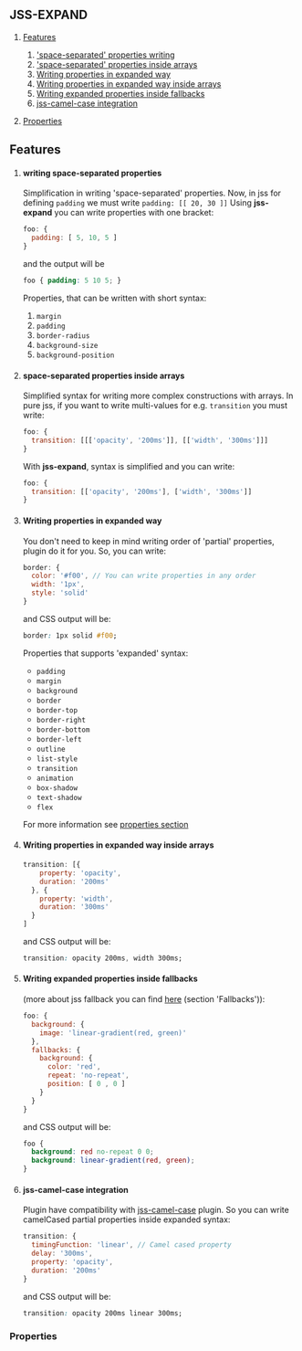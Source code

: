 ## JSS-EXPAND

1. [Features](#features)
    1. ['space-separated' properties writing](#user-content-writing-space-separated-properties)
    2. ['space-separated' properties inside arrays](#user-content-space-separated-properties-inside-arrays)
    3. [Writing properties in expanded way](#user-content-writing-properties-in-expanded-way)
    4. [Writing properties in expanded way inside arrays](#user-content-writing-properties-in-expanded-way-inside-arrays)
    5. [Writing expanded properties inside fallbacks](#user-content-writing-expanded-properties-inside-fallbacks)
    6. [jss-camel-case integration](#user-content-jss-camel-case-integration)

2. [Properties](#properties)

## Features

1. #### writing space-separated properties

    Simplification in writing 'space-separated' properties. Now, in jss for defining `padding` we must write `padding: [[ 20, 30 ]]`
    Using **jss-expand** you can write properties with one bracket:

    ````````````````````js
    foo: {
      padding: [ 5, 10, 5 ]
    }
    ````````````````````
    and the output will be
    ````````````````````css
    foo { padding: 5 10 5; }
    ````````````````````
    Properties, that can be written with short syntax:
    1. `margin`
    2. `padding`
    3. `border-radius`
    4. `background-size`
    5. `background-position`

2. #### space-separated properties inside arrays

    Simplified syntax for writing more complex constructions with arrays. In pure jss, if you want to write multi-values for e.g. `transition` you must write:

    ````````````````````js
    foo: {
      transition: [[['opacity', '200ms']], [['width', '300ms']]]
    }
    ````````````````````
    With **jss-expand**, syntax is simplified and you can write:
    ````````````````````js
    foo: {
      transition: [['opacity', '200ms'], ['width', '300ms']]
    }
    ````````````````````

3. #### Writing properties in expanded way
    
    You don't need to keep in mind writing order of 'partial' properties, plugin do it for you. So, you can write:
    
    ````````````````````js
    border: {
      color: '#f00', // You can write properties in any order
      width: '1px',
      style: 'solid'
    }
    ````````````````````
    and CSS output will be:
    ````````````````````css
    border: 1px solid #f00;
    ````````````````````
    Properties that supports 'expanded' syntax:
    * `padding`
    * `margin`
    * `background`
    * `border`
    * `border-top`
    * `border-right`
    * `border-bottom`
    * `border-left`
    * `outline`
    * `list-style`
    * `transition`
    * `animation`
    * `box-shadow`
    * `text-shadow`
    * `flex`
    
    For more information see [properties section](#properties)

4. #### Writing properties in expanded way inside arrays

    ````````````````````js
    transition: [{
        property: 'opacity',
        duration: '200ms'
      }, {
        property: 'width',
        duration: '300ms'
      }
    ]
    ````````````````````
    and CSS output will be:
    ````````````````````css
    transition: opacity 200ms, width 300ms;
    ````````````````````

5. #### Writing expanded properties inside fallbacks

    (more about jss fallback you can find [here](https://github.com/cssinjs/jss/blob/master/docs/json-api.md) (section 'Fallbacks')):
    ````````````````````js
    foo: {
      background: {
        image: 'linear-gradient(red, green)'
      },
      fallbacks: {
        background: {
          color: 'red',
          repeat: 'no-repeat',
          position: [ 0 , 0 ]
        }
      }
    }
    ````````````````````
    and CSS output will be:
    ````````````````````css
    foo {
      background: red no-repeat 0 0;
      background: linear-gradient(red, green);
    }
    ````````````````````

6. #### jss-camel-case integration

    Plugin have compatibility with [jss-camel-case](https://github.com/cssinjs/jss-camel-case) plugin. So you can write camelCased partial properties inside expanded syntax:
    ````````````````````js
    transition: {
      timingFunction: 'linear', // Camel cased property
      delay: '300ms',
      property: 'opacity',
      duration: '200ms'
    }
    ````````````````````
    and CSS output will be:
    ````````````````````css
    transition: opacity 200ms linear 300ms;
    ````````````````````

### Properties